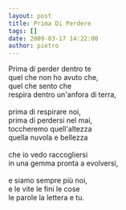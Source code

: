 ```yaml
---
layout: post
title: Prima Di Perdere
tags: []
date: 2009-03-17 14:22:00
author: pietro
---
```

Prima di perder dentro te<br/>quel che non ho avuto che,<br/>quel che sento che<br/>respira dentro un'anfora di terra,<br/><br/>prima di respirare noi,<br/>prima di perdersi nel mai,<br/>toccheremo quell'altezza<br/>quella nuvola e bellezza<br/><br/>che io vedo raccogliersi<br/>in una gemma pronta a evolversi,<br/><br/>e siamo sempre più noi,<br/>e le vite le fini le cose<br/>le parole la lettera e tu.
